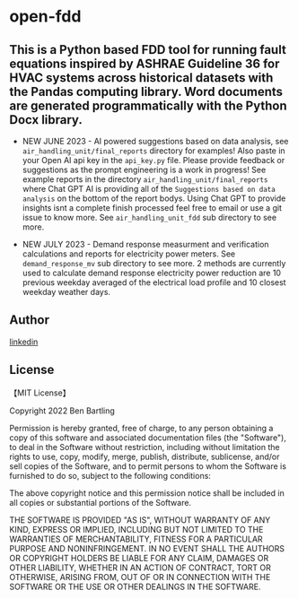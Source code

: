 # open-fdd

## This is a Python based FDD tool for running fault equations inspired by ASHRAE Guideline 36 for HVAC systems across historical datasets with the Pandas computing library. Word documents are generated programmatically with the Python Docx library.


* NEW JUNE 2023 - AI powered suggestions based on data analysis, see `air_handling_unit/final_reports` directory for examples! Also paste in your Open AI api key in the `api_key.py` file. Please provide feedback or suggestions as the prompt engineering is a work in progress! See example reports in the directory `air_handling_unit/final_reports` where Chat GPT AI is providing all of the `Suggestions based on data analysis` on the bottom of the report bodys. Using Chat GPT to provide insights isnt a complete finish processed feel free to email or use a git issue to know more. See `air_handling_unit_fdd` sub directory to see more.

* NEW JULY 2023 - Demand response measurment and verification calculations and reports for electricity power meters. See `demand_response_mv` sub directory to see more. 2 methods are currently used to calculate demand response electricity power reduction are 10 previous weekday averaged of the electrical load profile and 10 closest weekday weather days.


## Author

[linkedin](https://www.linkedin.com/in/ben-bartling-510a0961/)

## License

【MIT License】

Copyright 2022 Ben Bartling

Permission is hereby granted, free of charge, to any person obtaining a copy of this software and associated documentation files (the "Software"), to deal in the Software without restriction, including without limitation the rights to use, copy, modify, merge, publish, distribute, sublicense, and/or sell copies of the Software, and to permit persons to whom the Software is furnished to do so, subject to the following conditions:

The above copyright notice and this permission notice shall be included in all copies or substantial portions of the Software.

THE SOFTWARE IS PROVIDED "AS IS", WITHOUT WARRANTY OF ANY KIND, EXPRESS OR IMPLIED, INCLUDING BUT NOT LIMITED TO THE WARRANTIES OF MERCHANTABILITY, FITNESS FOR A PARTICULAR PURPOSE AND NONINFRINGEMENT. IN NO EVENT SHALL THE AUTHORS OR COPYRIGHT HOLDERS BE LIABLE FOR ANY CLAIM, DAMAGES OR OTHER LIABILITY, WHETHER IN AN ACTION OF CONTRACT, TORT OR OTHERWISE, ARISING FROM, OUT OF OR IN CONNECTION WITH THE SOFTWARE OR THE USE OR OTHER DEALINGS IN THE SOFTWARE.
